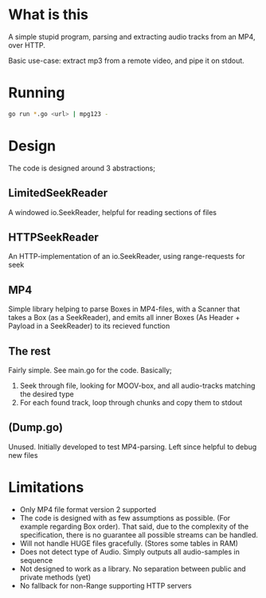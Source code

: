 What is this
============
A simple stupid program, parsing and extracting audio tracks from an MP4, over HTTP.

Basic use-case: extract mp3 from a remote video, and pipe it on stdout.

Running
=======

```bash
go run *.go <url> | mpg123 -
```

Design
======
The code is designed around 3 abstractions;

LimitedSeekReader
-----------------
A windowed io.SeekReader, helpful for reading sections of files

HTTPSeekReader
--------------
An HTTP-implementation of an io.SeekReader, using range-requests for seek

MP4
---
Simple library helping to parse Boxes in MP4-files, with a Scanner that takes a Box (as a SeekReader), and emits all inner Boxes (As Header + Payload in a SeekReader) to its recieved function

The rest
--------
Fairly simple. See main.go for the code. Basically;

  1. Seek through file, looking for MOOV-box, and all audio-tracks matching the desired type
  2. For each found track, loop through chunks and copy them to stdout

(Dump.go)
---------
Unused. Initially developed to test MP4-parsing. Left since helpful to debug new files

Limitations
===========
  - Only MP4 file format version 2 supported
  - The code is designed with as few assumptions as possible. (For example regarding Box order). That said, due to the complexity of the specification, there is no guarantee all possible streams can be handled.
  - Will not handle HUGE files gracefully. (Stores some tables in RAM)
  - Does not detect type of Audio. Simply outputs all audio-samples in sequence
  - Not designed to work as a library. No separation between public and private methods (yet)
  - No fallback for non-Range supporting HTTP servers
